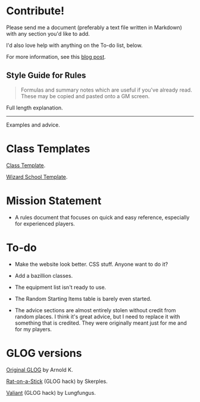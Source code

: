 

# Contribute!

Please send me a document (preferably a text file written in Markdown) with any section you'd like to add.

I'd also love help with anything on the To-do list, below.

For more information, see this [blog post](https://buildingsarepeople.blogspot.com/2018/07/modular-osr-documents-starting-with-glog.html ).

## Style Guide for Rules

> Formulas and summary notes which are useful if you've already read. These may be copied and pasted onto a GM screen.

Full length explanation.

------

Examples and advice.

# Class Templates

[Class Template](https://www.dropbox.com/s/aebvu5dl82630ef/Template_Class.md?dl=1).

[Wizard School Template](https://www.dropbox.com/s/pum1hjoixj9h05s/Template_Class_Wizard.md?dl=1).

# Mission Statement

* A rules document that focuses on quick and easy reference, especially for experienced players.

# To-do

* Make the website look better. CSS stuff. Anyone want to do it?

* Add a bazillion classes.

* The equipment list isn't ready to use.

* The Random Starting Items table is barely even started.

* The advice sections are almost entirely stolen without credit from random places. I think it's great advice, but I need to replace it with something that is credited. They were originally meant just for me and for my players.

  

# GLOG versions

[Original GLOG](http://goblinpunch.blogspot.ca/2016/05/the-glog.html) by Arnold K.

[Rat-on-a-Stick](https://coinsandscrolls.blogspot.ca/2018/01/osr-glog-based-homebrew-v01-rat-on.html) (GLOG hack) by Skerples.

[Valiant](https://drive.google.com/open?id=1aX9tJguzXvbxU4cwv1S_f9fZBaSQKeo9) (GLOG hack) by Lungfungus.